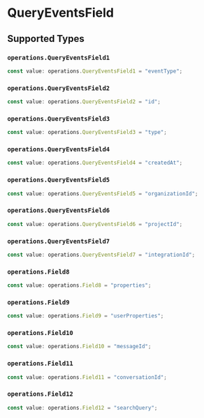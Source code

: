 # QueryEventsField


## Supported Types

### `operations.QueryEventsField1`

```typescript
const value: operations.QueryEventsField1 = "eventType";
```

### `operations.QueryEventsField2`

```typescript
const value: operations.QueryEventsField2 = "id";
```

### `operations.QueryEventsField3`

```typescript
const value: operations.QueryEventsField3 = "type";
```

### `operations.QueryEventsField4`

```typescript
const value: operations.QueryEventsField4 = "createdAt";
```

### `operations.QueryEventsField5`

```typescript
const value: operations.QueryEventsField5 = "organizationId";
```

### `operations.QueryEventsField6`

```typescript
const value: operations.QueryEventsField6 = "projectId";
```

### `operations.QueryEventsField7`

```typescript
const value: operations.QueryEventsField7 = "integrationId";
```

### `operations.Field8`

```typescript
const value: operations.Field8 = "properties";
```

### `operations.Field9`

```typescript
const value: operations.Field9 = "userProperties";
```

### `operations.Field10`

```typescript
const value: operations.Field10 = "messageId";
```

### `operations.Field11`

```typescript
const value: operations.Field11 = "conversationId";
```

### `operations.Field12`

```typescript
const value: operations.Field12 = "searchQuery";
```

